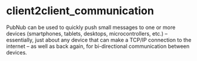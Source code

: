 # client2client_communication
PubNub can be used to quickly push small messages to one or more devices (smartphones, tablets, desktops, microcontrollers, etc.) – essentially, just about any device that can make a TCP/IP connection to the internet – as well as back again, for bi-directional communication between devices.
